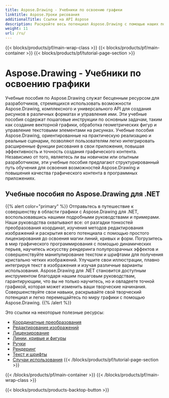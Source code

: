 ```yaml
---
title: Aspose.Drawing - Учебники по освоению графики
linktitle: Aspose.Уроки рисования
additionalTitle: Ссылки на API Aspose
description: Раскройте весь потенциал Aspose.Drawing с помощью наших подробных руководств. Овладейте графическими манипуляциями на разных языках, чтобы улучшить визуальные эффекты и повысить эффективность программного обеспечения.
weight: 11
url: /ru/
---
```


{{< blocks/products/pf/main-wrap-class >}}
{{< blocks/products/pf/main-container >}}
{{< blocks/products/pf/tutorial-page-section >}}

# Aspose.Drawing - Учебники по освоению графики


Учебные пособия по Aspose.Drawing служат бесценным ресурсом для разработчиков, стремящихся использовать возможности Aspose.Drawing, комплексного и универсального API для создания рисунков в различных форматах и управления ими. Эти учебные пособия содержат пошаговые инструкции по основным задачам, таким как создание векторной графики, обработка геометрических фигур и управление текстовыми элементами на рисунках. Учебные пособия Aspose.Drawing, ориентированные на практическую реализацию и реальные сценарии, позволяют пользователям легко интегрировать расширенные функции рисования в свои приложения, повышая эффективность и точность создания графического контента. Независимо от того, являетесь ли вы новичком или опытным разработчиком, эти учебные пособия предлагают структурированный путь обучения для освоения возможностей Aspose.Drawing и повышения качества графического контента в программных приложениях.

## Учебные пособия по Aspose.Drawing для .NET
{{% alert color="primary" %}}
Отправьтесь в путешествие к совершенству в области графики с Aspose.Drawing для .NET, воспользовавшись нашими подробными руководствами и примерами. Наши руководства охватывают все: от разгадки тонкостей преобразования координат, изучения методов редактирования изображений и раскрытия всего потенциала с помощью простого лицензирования до освоения магии линий, кривых и форм. Погрузитесь в мир графического программирования с помощью динамических перьев, научитесь искусству рендеринга полупрозрачных эффектов и совершенствуйте манипулирование текстом и шрифтами для получения кристально четких изображений. Улучшите свои иллюстрации, плавно интегрируя текст в изображения и изучая различные варианты использования. Aspose.Drawing для .NET становится доступным инструментом благодаря нашим пошаговым руководствам, гарантирующим, что вы не только научитесь, но и овладеете точной графикой, которая может изменить ваши творческие начинания. Совершенствуйте свои навыки, раскрывайте свой творческий потенциал и легко перемещайтесь по миру графики с помощью Aspose.Drawing.
{{% /alert %}}

Это ссылки на некоторые полезные ресурсы:
 
- [Координатные преобразования](./net/coordinate-transformations/)
- [Редактирование изображений](./net/image-editing/)
- [Лицензирование](./net/licensing/)
- [Линии, кривые и фигуры](./net/lines-curves-and-shapes/)
- [Ручки](./net/pens/)
- [Рендеринг](./net/rendering/)
- [Текст и шрифты](./net/text-and-fonts/)
- [Случаи использования](./net/use-cases/)
{{< /blocks/products/pf/tutorial-page-section >}}

{{< /blocks/products/pf/main-container >}}
{{< /blocks/products/pf/main-wrap-class >}}

{{< blocks/products/products-backtop-button >}}
